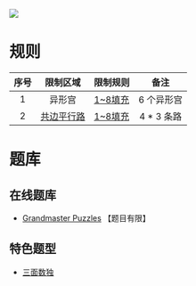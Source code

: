 ![](https://www.gmpuzzles.com/images/blog/GM-Isodoku-Ex.png)

# 规则
| 序号  |  限制区域   | 限制规则     |    备注    |
|:---:|:-------:|:---------|:--------:|
|  1  |   异形宫   | [1~8填充] |  6 个异形宫  |
|  2  | [共边平行路] | [1~8填充] | 4 * 3 条路 |

# 题库

## 在线题库
- [Grandmaster Puzzles](https://www.gmpuzzles.com/blog/category/sudoku/isodoku/) 【题目有限】

## 特色题型
- [三面数独](三面数独.md)

[1~8填充]: ../../rules.md#1to8填充
[共边平行路]: ../../rules.md#共边平行路
